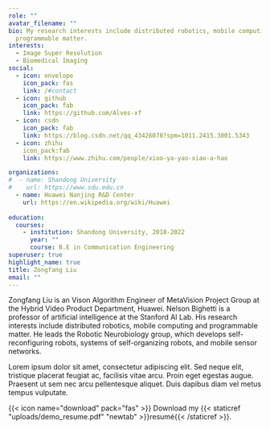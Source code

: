 ```yaml
---
role: ""
avatar_filename: ""
bio: My research interests include distributed robotics, mobile computing and
  programmable matter.
interests:
  - Image Super Resolution
  - Biomedical Imaging
social:
  - icon: envelope
    icon_pack: fas
    link: /#contact
  - icon: github
    icon_pack: fab
    link: https://github.com/Alves-xf
  - icon: csdn
    icon_pack: fab
    link: https://blog.csdn.net/qq_43426078?spm=1011.2415.3001.5343
  - icon: zhihu
    icon_pack:fab
    link: https://www.zhihu.com/people/xiao-ya-yao-xiao-a-hao

organizations:
#  - name: Shandong University
#    url: https://www.sdu.edu.cn
  - name: Huawei Nanjing R&D Center
    url: https://en.wikipedia.org/wiki/Huawei
    
education:
  courses:
    - institution: Shandong University, 2018-2022
      year: ""
      course: B.E in Communication Engineering
superuser: true
highlight_name: true
title: Zongfang Liu
email: ""
---
```


Zongfang Liu is an Vison Algorithm Engineer of MetaVision Project Group at the Hybrid Video Product Department, Huawei.
Nelson Bighetti is a professor of artificial intelligence at the Stanford AI Lab. His research interests include distributed robotics, mobile computing and programmable matter. He leads the Robotic Neurobiology group, which develops self-reconfiguring robots, systems of self-organizing robots, and mobile sensor networks.

Lorem ipsum dolor sit amet, consectetur adipiscing elit. Sed neque elit, tristique placerat feugiat ac, facilisis vitae arcu. Proin eget egestas augue. Praesent ut sem nec arcu pellentesque aliquet. Duis dapibus diam vel metus tempus vulputate.

{{< icon name="download" pack="fas" >}} Download my {{< staticref "uploads/demo_resume.pdf" "newtab" >}}resumé{{< /staticref >}}.
